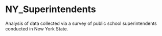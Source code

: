 # NY_Superintendents

Analysis of data collected via a survey of public school superintendents
conducted in New York State.